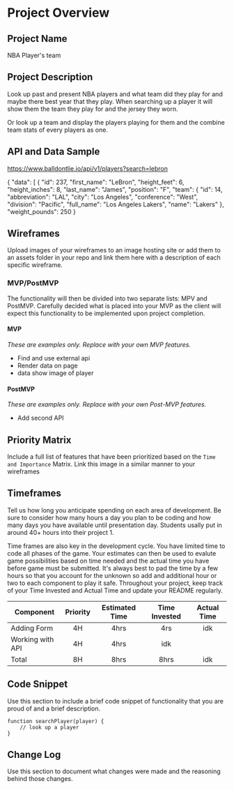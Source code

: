 # Project Overview

## Project Name

NBA Player's team

## Project Description

Look up past and present NBA players and what team did they play for and maybe there best year that they play.  When searching up a player it will show them the team they play for and the jersey they worn.

Or look up a team and display the players playing for them and the combine team stats of every players as one. 

## API and Data Sample

https://www.balldontlie.io/api/v1/players?search=lebron

{
  "data": [
    {
      "id": 237,
      "first_name": "LeBron",
      "height_feet": 6,
      "height_inches": 8,
      "last_name": "James",
      "position": "F",
      "team": {
        "id": 14,
        "abbreviation": "LAL",
        "city": "Los Angeles",
        "conference": "West",
        "division": "Pacific",
        "full_name": "Los Angeles Lakers",
        "name": "Lakers"
      },
      "weight_pounds": 250
    }
 

## Wireframes

Upload images of your wireframes to an image hosting site or add them to an assets folder in your repo and link them here with a description of each specific wireframe.

### MVP/PostMVP

The functionality will then be divided into two separate lists: MPV and PostMVP.  Carefully decided what is placed into your MVP as the client will expect this functionality to be implemented upon project completion.  

#### MVP 
*These are examples only. Replace with your own MVP features.*

- Find and use external api 
- Render data on page 
- data show image of player

#### PostMVP  
*These are examples only. Replace with your own Post-MVP features.*

- Add second API


## Priority Matrix

Include a full list of features that have been prioritized based on the `Time and Importance` Matrix.  Link this image in a similar manner to your wireframes

## Timeframes

Tell us how long you anticipate spending on each area of development. Be sure to consider how many hours a day you plan to be coding and how many days you have available until presentation day. Students usally put in around 40+ hours into their project 1.

Time frames are also key in the development cycle.  You have limited time to code all phases of the game.  Your estimates can then be used to evalute game possibilities based on time needed and the actual time you have before game must be submitted. It's always best to pad the time by a few hours so that you account for the unknown so add and additional hour or two to each component to play it safe. Throughout your project, keep track of your Time Invested and Actual Time and update your README regularly.

| Component | Priority | Estimated Time | Time Invested | Actual Time |
| --- | :---: |  :---: | :---: | :---: |
| Adding Form | 4H | 4hrs| 4rs | idk |
| Working with API | 4H | 4hrs| idk |  |
| Total | 8H | 8hrs| 8hrs | idk |

## Code Snippet

Use this section to include a brief code snippet of functionality that you are proud of and a brief description.  

```
function searchPlayer(player) {
	// look up a player
}
```

## Change Log
 Use this section to document what changes were made and the reasoning behind those changes.  